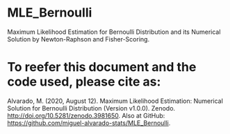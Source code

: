 # MLE_Bernoulli
Maximum Likelihood Estimation for Bernoulli Distribution and its Numerical Solution by Newton-Raphson and Fisher-Scoring.

# To reefer this document and the code used, please cite as:
Alvarado, M. (2020, August 12). Maximum Likelihood Estimation: Numerical Solution for Bernoulli Distribution (Version v1.0.0). Zenodo. http://doi.org/10.5281/zenodo.3981650. Also at GitHub: https://github.com/miguel-alvarado-stats/MLE_Bernoulli.
